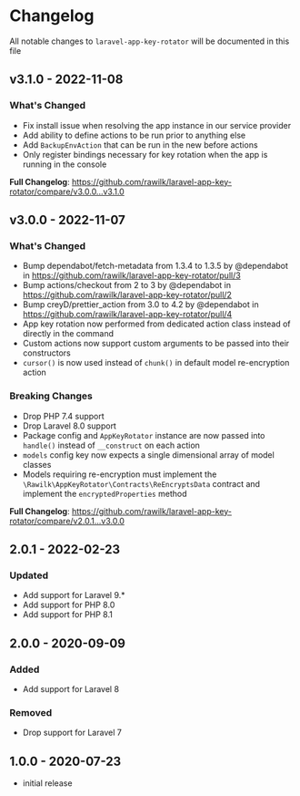 # Changelog

All notable changes to `laravel-app-key-rotator` will be documented in this file

## v3.1.0 - 2022-11-08

### What's Changed

-   Fix install issue when resolving the app instance in our service provider
-   Add ability to define actions to be run prior to anything else
-   Add `BackupEnvAction` that can be run in the new before actions
-   Only register bindings necessary for key rotation when the app is running in the console

**Full Changelog**: https://github.com/rawilk/laravel-app-key-rotator/compare/v3.0.0...v3.1.0

## v3.0.0 - 2022-11-07

### What's Changed

-   Bump dependabot/fetch-metadata from 1.3.4 to 1.3.5 by @dependabot in https://github.com/rawilk/laravel-app-key-rotator/pull/3
-   Bump actions/checkout from 2 to 3 by @dependabot in https://github.com/rawilk/laravel-app-key-rotator/pull/2
-   Bump creyD/prettier_action from 3.0 to 4.2 by @dependabot in https://github.com/rawilk/laravel-app-key-rotator/pull/4
-   App key rotation now performed from dedicated action class instead of directly in the command
-   Custom actions now support custom arguments to be passed into their constructors
-   `cursor()` is now used instead of `chunk()` in default model re-encryption action

### Breaking Changes

-   Drop PHP 7.4 support
-   Drop Laravel 8.0 support
-   Package config and `AppKeyRotator` instance are now passed into `handle()` instead of `__construct` on each action
-   `models` config key now expects a single dimensional array of model classes
-   Models requiring re-encryption must implement the `\Rawilk\AppKeyRotator\Contracts\ReEncryptsData` contract and implement the `encryptedProperties` method

**Full Changelog**: https://github.com/rawilk/laravel-app-key-rotator/compare/v2.0.1...v3.0.0

## 2.0.1 - 2022-02-23

### Updated

-   Add support for Laravel 9.\*
-   Add support for PHP 8.0
-   Add support for PHP 8.1

## 2.0.0 - 2020-09-09

### Added

-   Add support for Laravel 8

### Removed

-   Drop support for Laravel 7

## 1.0.0 - 2020-07-23

-   initial release
